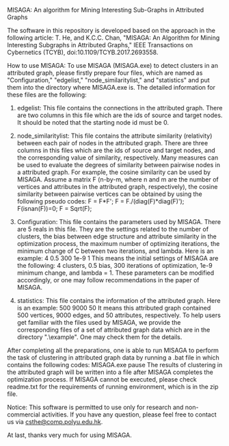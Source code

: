 MISAGA: An algorithm for Mining Interesting Sub-Graphs in Attributed Graphs

The software in this repository is developed based on the approach in the following article: T. He, and K.C.C. Chan, "MISAGA: An Algorithm for Mining Interesting Subgraphs in Attributed Graphs," IEEE Transactions on Cybernetics (TCYB), doi:10.1109/TCYB.2017.2693558.

How to use MISAGA:
To use MISAGA (MISAGA.exe) to detect clusters in an attributed graph, please firstly prepare four files, which are named as "Configuration," "edgelist," "node_similaritylist," and "statistics" and put them into the directory where MISAGA.exe is. The detailed information for these files are the following:

1.	edgelist: This file contains the connections in the attributed graph. There are two columns in this file which are the ids of source and target nodes. It should be noted that the starting node id must be 0.

2.	node_similaritylist: This file contains the attribute similarity (relativity) between each pair of nodes in the attributed graph. There are three columns in this files which are the ids of source and target nodes, and the corresponding value of similarity, respectively. Many measures can be used to evaluate the degrees of similarity between pairwise nodes in a attributed graph. For example, the cosine similarity can be used by MISAGA. Assume a matrix F (n-by-m, where n and m are the number of vertices and attributes in the attributed graph, respectively), the cosine similarity between pairwise vertices can be obtained by using the following pseudo codes:
F = F*F';
F = F./(diag(F)*diag(F)');
F(isnan(F))=0;
F = Sqrt(F);

3.	Configuration: This file contains the parameters used by MISAGA. There are 5 reals in this file. They are the settings related to the number of clusters, the bias between edge structure and attribute similarity in the optimization process, the maximum number of optimizing iterations, the minimum change of C between two iterations, and lambda. Here is an example:
4
0.5
300
1e-9
1
This means the initial settings of MISAGA are the following: 4 clusters, 0.5 bias, 300 iterations of optimization, 1e-9 minimum change, and lambda = 1. These parameters can be modified accordingly, or one may follow recommendations in the paper of MISAGA.

4.	statistics: This file contains the information of the attributed graph. Here is an example:
500
9000
50
It means this attributed graph contained 500 vertices, 9000 edges, and 50 attributes, respectively.
To help users get familiar with the files used by MISAGA, we provide the corresponding files of a set of attributed graph data which are in the directory ".\example". One may check them for the details.

After completing all the preparations, one is able to run MISAGA to perform the task of clustering in attributed graph data by running a .bat file in which contains the following codes:
MISAGA.exe
pause
The results of clustering in the attributed graph will be written into a file after MISAGA completes the optimization process. If MISAGA cannot be executed, please check readme.txt for the requirements of running environment, which is in the zip file.


Notice: This software is permitted to use only for research and non-commercial activities. If you have any question, please feel free to contact us via csthe@comp.polyu.edu.hk.

At last, thanks very much for using MISAGA.
